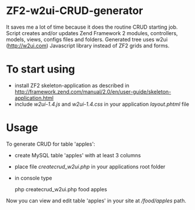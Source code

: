 ZF2-w2ui-CRUD-generator
=======================
It saves me a lot of time because it does the routine CRUD starting job. Script creates and/or updates Zend Framework 2 modules, controllers, models, views, configs files and folders. Generated tree uses w2ui (http://w2ui.com) Javascript library instead of ZF2 grids and forms.

To start using
==============
   - install ZF2 skeleton-application as described in http://framework.zend.com/manual/2.0/en/user-guide/skeleton-application.html
   - include *w2ui-1.4.js* and *w2ui-1.4.css* in your application *layout.phtml* file 
 
Usage
======
To generate CRUD for table 'apples':
   - create MySQL table 'apples' with at least 3 columns
   - place file *createcrud_w2ui.php* in your applications root folder 
   - in console type 

        php createcrud_w2ui.php food apples


Now you can view and edit table 'apples' in your site at */food/apples* path.
